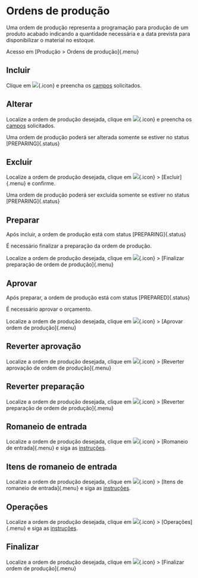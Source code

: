 # Ordens de produção

Uma ordem de produção representa a programação para produção de um produto acabado indicando a quantidade necessária e a data prevista para disponibilizar o material no estoque.

Acesso em [Produção > Ordens de produção]{.menu}

## Incluir

Clique em ![](https://static.zenerp.app.br/icons/action-create.svg){.icon} e preencha os [campos](productionOrder-edit) solicitados.

## Alterar

Localize a ordem de produção desejada, clique em ![](https://static.zenerp.app.br/icons/action-update.svg){.icon} e preencha os [campos](productionOrder-edit) solicitados.

Uma ordem de produção poderá ser alterada somente se estiver no status [PREPARING]{.status}

## Excluir

Localize a ordem de produção desejada, clique em ![](https://static.zenerp.app.br/icons/action-more-tr.svg){.icon} > [Excluir]{.menu} e confirme.

Uma ordem de produção poderá ser excluída somente se estiver no status [PREPARING]{.status}

## Preparar

Após incluir, a ordem de produção está com status [PREPARING]{.status}

É necessário finalizar a preparação da ordem de produção.

Localize a ordem de produção desejada, clique em ![](https://static.zenerp.app.br/icons/action-forward.svg){.icon} > [Finalizar preparação de ordem de produção]{.menu}

## Aprovar

Após preparar, a ordem de produção está com status [PREPARED]{.status}

É necessário aprovar o orçamento.

Localize a ordem de produção desejada, clique em ![](https://static.zenerp.app.br/icons/action-forward.svg){.icon} >  [Aprovar ordem de produção]{.menu}

## Reverter aprovação

Localize a ordem de produção desejada, clique em ![](https://static.zenerp.app.br/icons/action-forward.svg){.icon} > [Reverter aprovação de ordem de produção]{.menu}

## Reverter preparação

Localize a ordem de produção desejada, clique em ![](https://static.zenerp.app.br/icons/action-forward.svg){.icon} > [Reverter preparação de ordem de produção]{.menu}

## Romaneio de entrada

Localize a ordem de produção desejada, clique em ![](https://static.zenerp.app.br/icons/action-more-tr.svg){.icon} > [Romaneio de entrada]{.menu} e siga as [instruções](/material/incomingList/incomingList).

## Itens de romaneio de entrada

Localize a ordem de produção desejada, clique em ![](https://static.zenerp.app.br/icons/action-more-tr.svg){.icon} > [Itens de romaneio de entrada]{.menu} e siga as [instruções](/material/incomingList/incomingListItem).

## Operações

Localize a ordem de produção desejada, clique em ![](https://static.zenerp.app.br/icons/action-more-tr.svg){.icon} > [Operações]{.menu} e siga as [instruções](/production/operation).

## Finalizar

Localize a ordem de produção desejada, clique em ![](https://static.zenerp.app.br/icons/action-forward.svg){.icon} > [Finalizar ordem de produção]{.menu}